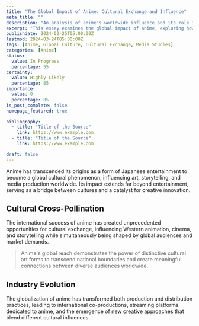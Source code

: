 ```yaml
---
title: "The Global Impact of Anime: Cultural Exchange and Influence"
meta_title: ""
description: "An analysis of anime's worldwide influence and its role in cultural exchange"
excerpt: "This essay examines the global impact of anime, exploring how Japanese animation has influenced entertainment, art, and popular culture worldwide. We investigate the factors behind anime's international success and its role in cultural diplomacy."
publishdate: 2024-02-25T05:00:00Z
lastmod: 2024-03-24T05:00:00Z
tags: [Anime, Global Culture, Cultural Exchange, Media Studies]
categories: [Anime]
status:
  value: In Progress
  percentage: 55
certainty:
  value: Highly Likely
  percentage: 85
importance:
  value: 8
  percentage: 85
is_post_complete: false
homepage_featured: true

bibliography:
  - title: "Title of the Source"
    link: https://www.example.com
  - title: "Title of the Source"
    link: https://www.example.com

draft: false
---
```


Anime has transcended its origins as a form of Japanese entertainment to become a global cultural phenomenon, influencing art, storytelling, and media production worldwide. Its impact extends far beyond entertainment, serving as a bridge between cultures and a catalyst for creative innovation.

## Cultural Cross-Pollination

The international success of anime has created unprecedented opportunities for cultural exchange, influencing Western animation, cinema, and storytelling while simultaneously being shaped by global audiences and market demands.

> Anime's global reach demonstrates the power of distinctive cultural art forms to transcend national boundaries and create meaningful connections between diverse audiences worldwide.

## Industry Evolution

The globalization of anime has transformed both production and distribution practices, leading to international co-productions, streaming platforms dedicated to anime, and the emergence of new creative approaches that blend different cultural influences.

